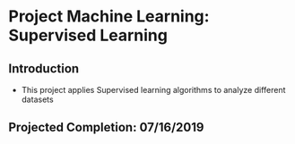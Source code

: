 # Project Machine Learning: Supervised Learning

## Introduction 
* This project applies Supervised learning algorithms to analyze different datasets

## Projected Completion: 07/16/2019
